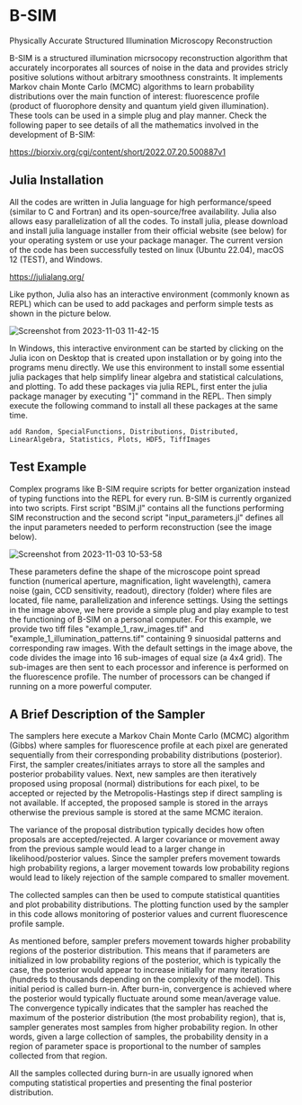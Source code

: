 # B-SIM
Physically Accurate Structured Illumination Microscopy Reconstruction


B-SIM is a structured illumination micrsocopy reconstruction algorithm that accurately incorporates all sources of noise in the data and provides stricly positive solutions without arbitrary smoothness constraints. It implements Markov chain Monte Carlo (MCMC) algorithms to learn probability distributions over the main function of interest: fluorescence profile (product of fluorophore density and quantum yield given illumination). These tools can be used in a simple plug and play manner. Check the following paper to see details of all the mathematics involved in the development of B-SIM:

https://biorxiv.org/cgi/content/short/2022.07.20.500887v1

## Julia Installation

All the codes are written in Julia language for high performance/speed (similar to C and Fortran) and its open-source/free availability. Julia also allows easy parallelization of all the codes. To install julia, please download and install julia language installer from their official website (see below) for your operating system or use your package manager. The current version of the code has been successfully tested on linux (Ubuntu 22.04), macOS 12 (TEST), and Windows.

https://julialang.org/

Like python, Julia also has an interactive environment (commonly known as REPL) which can be used to add packages and perform simple tests as shown in the picture below.

![Screenshot from 2023-11-03 11-42-15](https://github.com/ayushsaurabh/B-SIM/assets/87823118/ab78d203-dfd2-4b96-9c06-bbd195b4ea45)


In Windows, this interactive environment can be started by clicking on the Julia icon on Desktop that is created upon installation or by going into the programs menu directly. We use this environment to install some essential julia packages that help simplify linear algebra and statistical calculations, and plotting. To add these packages via julia REPL, first enter the julia package manager by executing "]" command in the REPL. Then simply execute the following command to install all these packages at the same time. 

```add Random, SpecialFunctions, Distributions, Distributed, LinearAlgebra, Statistics, Plots, HDF5, TiffImages```



## Test Example

Complex programs like B-SIM require scripts for better organization instead of typing functions into the REPL for every run. B-SIM is currently organized into two scripts. First script "BSIM.jl" contains all the functions performing SIM reconstruction and the second script "input_parameters.jl" defines all the input parameters needed to perform reconstruction (see the image below). 

![Screenshot from 2023-11-03 10-53-58](https://github.com/ayushsaurabh/B-SIM/assets/87823118/8480b736-ed19-4d12-8376-46a93bbdbe4b)

These parameters define the shape of the microscope point spread function (numerical aperture, magnification, light wavelength), camera noise (gain, CCD sensitivity, readout), directory (folder) where files are located, file name, parallelization and inference settings. Using the settings in the image above, we here provide a simple plug and play example to test the functioning of B-SIM on a personal computer. For this example, we provide two tiff files "example_1_raw_images.tif" and "example_1_illumination_patterns.tif" containing 9 sinuosidal patterns and corresponding raw images. With the default settings in the image above, the code divides the image into 16 sub-images of equal size (a 4x4 grid). The sub-images are then sent to each processor and inference is performed on the fluorescence profile. The number of processors can be changed if running on a more powerful computer.

## A Brief Description of the Sampler

The samplers here execute a Markov Chain Monte Carlo (MCMC) algorithm (Gibbs) where samples for fluorescence profile at each pixel are generated sequentially from their corresponding probability distributions (posterior). First, the sampler creates/initiates arrays to store all the samples and posterior probability values. Next, new samples are then iteratively proposed using proposal (normal) distributions for each pixel, to be accepted or rejected by the Metropolis-Hastings step if direct sampling is not available. If accepted, the proposed sample is stored in the arrays otherwise the previous sample is stored at the same MCMC iteraion. 

The variance of the proposal distribution typically decides how often proposals are accepted/rejected. A larger covariance or movement away from the previous sample would lead to a larger change in likelihood/posterior values. Since the sampler prefers movement towards high probability regions, a larger movement towards low probability regions would lead to likely rejection of the sample compared to smaller movement.

The collected samples can then be used to compute statistical quantities and plot probability distributions. The plotting function used by the sampler in this code allows monitoring of posterior values and current fluorescence profile sample.

As mentioned before, sampler prefers movement towards higher probability regions of the posterior distribution. This means that if parameters are initialized in low probability regions of the posterior, which is typically the case, the posterior would appear to increase initially for many iterations (hundreds to thousands depending on the complexity of the model). This initial period is called burn-in. After burn-in, convergence is achieved where the posterior would typically fluctuate around some mean/average value. The convergence typically indicates that the sampler has reached the maximum of the posterior distribution (the most probability region), that is, sampler generates most samples from higher probability region. In other words, given a large collection of samples, the probability density in a region of parameter space is proportional to the number of samples collected from that region. 
 
All the samples collected during burn-in are usually ignored when computing statistical properties and presenting the final posterior distribution. 
